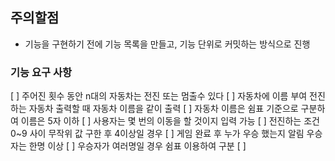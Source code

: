 ## 주의할점 
 - 기능을 구현하기 전에 기능 목록을 만들고, 기능 단위로 커밋하는 방식으로 진행

### 기능 요구 사항
[ ] 주어진 횟수 동안 n대의 자동차는 전진 또는 멈출수 있다
[ ] 자동차에 이름 부여 전진하는 자동차 출력할 때 자동차 이름을 같이 출력
[ ] 자동차 이름은 쉼표 기준으로 구분하여 이름은 5자 이하
[ ] 사용자는 몇 번의 이동을 할 것이지 입력 가능
[ ] 전진하는 조건 0~9 사이 무작위 값 구한 후 4이상일 경우
[ ] 게임 완료 후 누가 우승 했는지 알림 우승자는 한명 이상
[ ] 우승자가 여러명일 경우 쉼표 이용하여 구분
[ ]  
